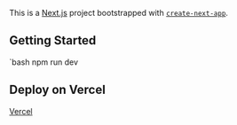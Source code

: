 This is a [Next.js](https://nextjs.org) project bootstrapped with [`create-next-app`](https://nextjs.org/docs/app/api-reference/cli/create-next-app).

## Getting Started

`bash
npm run dev



## Deploy on Vercel

[Vercel](https://prostore-nu-plum.vercel.app)